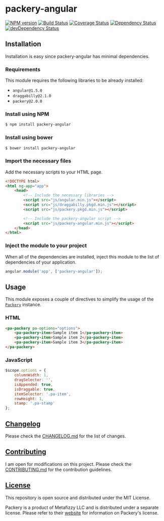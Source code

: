 # packery-angular

[![NPM version](https://img.shields.io/npm/v/packery-angular.svg?style=flat)](https://www.npmjs.com/package/packery-angular)
[![Build Status](https://travis-ci.org/Dilatorily/packery-angular.svg?style=flat)](https://travis-ci.org/Dilatorily/packery-angular)
[![Coverage Status](https://coveralls.io/repos/Dilatorily/packery-angular/badge.svg?branch=master&service=github&style=flat)](https://coveralls.io/github/Dilatorily/packery-angular?branch=master)
[![Dependency Status](https://david-dm.org/Dilatorily/packery-angular.svg?style=flat)](https://david-dm.org/Dilatorily/packery-angular)
[![devDependency Status](https://david-dm.org/Dilatorily/packery-angular/dev-status.svg?style=flat)](https://david-dm.org/Dilatorily/packery-angular#info=devDependencies)

## Installation
Installation is easy since packery-angular has minimal dependencies.

### Requirements
This module requires the following libraries to be already installed:

  - `angular@1.5.0`
  - `draggabilly@2.1.0`
  - `packery@2.0.0`

### Install using NPM

```bash
$ npm install packery-angular
```

### Install using bower

```bash
$ bower install packery-angular
```

### Import the necessary files
Add the necessary scripts to your HTML page.

```html
<!DOCTYPE html>
<html ng-app="app">
    <head>
        <!-- Include the necessary libraries -->
        <script src="js/angular.min.js"></script>
        <script src="js/draggabilly.pkgd.min.js"></script>
        <script src="js/packery.pkgd.min.js"></script>

        <!-- Include the packery-angular script -->
        <script src="js/packery-angular.min.js"></script>
    </head>
</html>
```

### Inject the module to your project
When all of the dependencies are installed, inject this module to the list of dependencies of your application.

```javascript
angular.module('app', ['packery-angular']);
```

## Usage
This module exposes a couple of directives to simplify the usage of the [`Packery`](http://packery.metafizzy.co/) instance.

### HTML
```html
<pa-packery pa-options="options">
    <pa-packery-item>Sample item 1</pa-packery-item>
    <pa-packery-item>Sample item 2</pa-packery-item>
    <pa-packery-item>Sample item 3</pa-packery-item>
</pa-packery>
```

### JavaScript
```javascript
$scope.options = {
    columnWidth: 1,
    dragSelector: '',
    isAppended: true,
    isDraggable: true,
    itemSelector: '.pa-item',
    rowHeight: 1,
    stamp: '.pa-stamp'
};
```

## [Changelog](CHANGELOG.md)
Please check the [CHANGELOG.md](CHANGELOG.md) for the list of changes.

## [Contributing](CONTRIBUTING.md)
I am open for modifications on this project. Please check the [CONTRIBUTING.md](CONTRIBUTING.md) for the contribution guidelines.

## [License](LICENSE)
This repository is open source and distributed under the MIT License.

Packery is a product of Metafizzy LLC and is distributed under a separate license. Please refer to their [website](http://packery.metafizzy.co/) for information on Packery's license.
